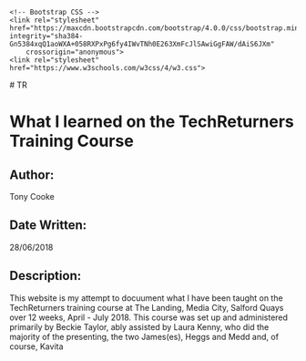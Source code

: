 <!DOCTYPE html>
<html>

<head>
    <title>TechReturners</title>
    <!-- Required meta tags -->
    <meta charset="utf-8">
    <meta name="viewport" content="width=device-width, initial-scale=1">

    <!-- Bootstrap CSS -->
    <link rel="stylesheet" href="https://maxcdn.bootstrapcdn.com/bootstrap/4.0.0/css/bootstrap.min.css" integrity="sha384-Gn5384xqQ1aoWXA+058RXPxPg6fy4IWvTNh0E263XmFcJlSAwiGgFAW/dAiS6JXm"
        crossorigin="anonymous">
    <link rel="stylesheet" href="https://www.w3schools.com/w3css/4/w3.css">

</head>
# TR
    <h1>What I learned on the TechReturners Training Course</h1>
    <h2>Author:</h2>
    <p>Tony Cooke</p>
    <h2>Date Written:</h2>
    <p>28/06/2018</p>
    <h2>Description:</h2>
    <p>This website is my attempt to docuument what I have been taught on the TechReturners training course at The Landing, Media City, Salford Quays
        <br>over 12 weeks, April - July 2018. This course was set up and administered primarily by Beckie Taylor, ably assisted
        by Laura Kenny, who did the majority of the presenting, the two James(es), Heggs and Medd and, of course, Kavita</p>

</HTML>